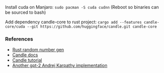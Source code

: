 Install cuda on Manjaro:
`sudo pacman -S cuda cudnn`
(Reboot so binaries can be sourced to bash)

Add dependency candle-core to rust project:
`cargo add --features candle-core/cuda --git https://github.com/huggingface/candle.git candle-core`



### References
- [Rust random number gen](https://rust-random.github.io/book/guide-seeding.html)
- [Candle docs](https://huggingface.github.io/candle/guide/hello_world.html)
- [Candle tutorial](https://github.com/ToluClassics/candle-tutorial?tab=readme-ov-file#tensors)
- [Another gpt-2 Andrej Karpathy implementation](https://github.com/jeroenvlek/gpt-from-scratch-rs)
